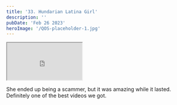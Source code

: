 ```yaml
---
title: '33. Hundarian Latina Girl'
description: ''
pubDate: 'Feb 26 2023'
heroImage: '/QOS-placeholder-1.jpg'
---
```

<iframe src="https://drive.google.com/file/d/1YlRgkIpyWcyec71YO_co-mwzCQDBNqY6/preview" width="200" height="100" allow="autoplay" allowfullscreen="allowfullscreen"></iframe>

She ended up being a scammer, but it was amazing while it lasted. Definitely one of the best videos we got.
